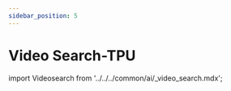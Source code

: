```yaml
---
sidebar_position: 5
---
```


# Video Search-TPU

import Videosearch from '../../../common/ai/\_video_search.mdx';

<Videosearch />
